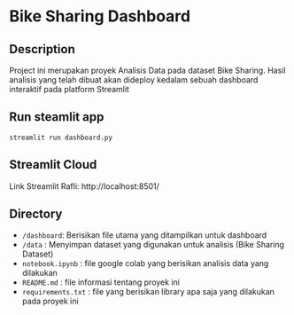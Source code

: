 # Bike Sharing Dashboard

## Description

Project ini merupakan proyek Analisis Data pada dataset Bike Sharing. Hasil analisis yang telah dibuat akan dideploy kedalam sebuah dashboard interaktif pada platform Streamlit

## Run steamlit app
```
streamlit run dashboard.py
```

## Streamlit Cloud 
Link Streamlit Rafli: http://localhost:8501/

## Directory

- `/dashboard`: Berisikan file utama yang ditampilkan untuk dashboard 
- `/data` : Menyimpan dataset yang digunakan untuk analisis (Bike Sharing Dataset)
- `notebook.ipynb` : file google colab yang berisikan analisis data yang dilakukan
- `README.md` : file informasi tentang proyek ini
- `requirements.txt` : file yang berisikan library apa saja yang dilakukan pada proyek ini
